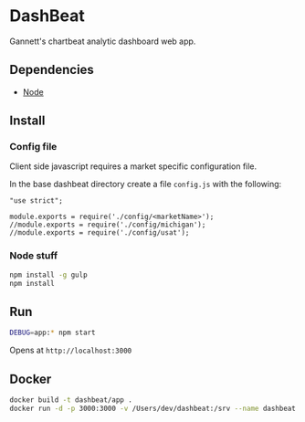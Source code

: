 # DashBeat

Gannett's chartbeat analytic dashboard web app.

## Dependencies
* [Node](http://nodejs.org)

## Install

### Config file

Client side javascript requires a market specific configuration file.

In the base dashbeat directory create a file `config.js` with the following:

```node
"use strict";

module.exports = require('./config/<marketName>');
//module.exports = require('./config/michigan');
//module.exports = require('./config/usat');
```

### Node stuff

```bash
npm install -g gulp
npm install
```

## Run

```bash
DEBUG=app:* npm start
```

Opens at `http://localhost:3000`

## Docker

```bash
docker build -t dashbeat/app .
docker run -d -p 3000:3000 -v /Users/dev/dashbeat:/srv --name dashbeat dashbeat/app
```
